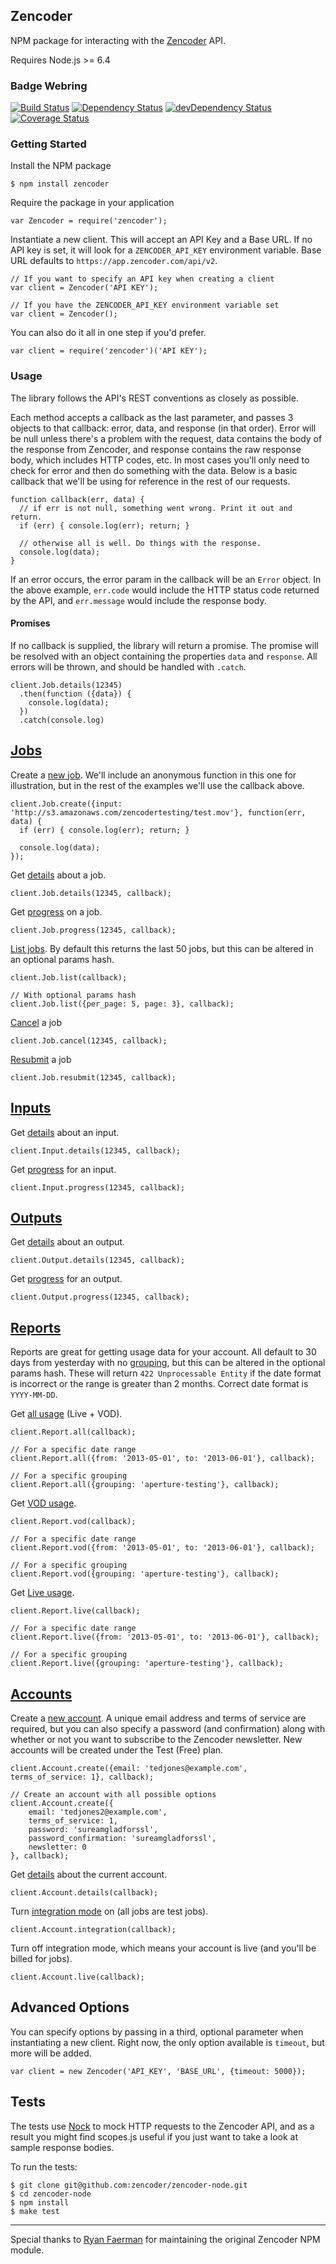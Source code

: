 Zencoder
----

NPM package for interacting with the [Zencoder](http://zencoder.com) API.

Requires Node.js >= 6.4

### Badge Webring

[![Build Status](https://travis-ci.org/zencoder/zencoder-node.png?branch=master)](https://travis-ci.org/zencoder/zencoder-node) [![Dependency Status](https://david-dm.org/zencoder/zencoder-node.png)](https://david-dm.org/zencoder/zencoder-node) [![devDependency Status](https://david-dm.org/zencoder/zencoder-node/dev-status.png)](https://david-dm.org/zencoder/zencoder-node#info=devDependencies) [![Coverage Status](https://coveralls.io/repos/zencoder/zencoder-node/badge.png?branch=master)](https://coveralls.io/r/zencoder/zencoder-node?branch=master)

### Getting Started

Install the NPM package

    $ npm install zencoder

Require the package in your application

    var Zencoder = require('zencoder');

Instantiate a new client. This will accept an API Key and a Base URL. If no API key is set, it will look for a `ZENCODER_API_KEY` environment variable. Base URL defaults to `https://app.zencoder.com/api/v2`.

    // If you want to specify an API key when creating a client
    var client = Zencoder('API KEY');

    // If you have the ZENCODER_API_KEY environment variable set
    var client = Zencoder();

You can also do it all in one step if you'd prefer.

    var client = require('zencoder')('API KEY');

### Usage

The library follows the API's REST conventions as closely as possible. 

Each method accepts a callback as the last parameter, and passes 3 objects to that callback: error, data, and response (in that order). Error will be null unless there's a problem with the request, data contains the body of the response from Zencoder, and response contains the raw response body, which includes HTTP codes, etc. In most cases you'll only need to check for error and then do something with the data. Below is a basic callback that we'll be using for reference in the rest of our requests.

    function callback(err, data) {
      // if err is not null, something went wrong. Print it out and return.
      if (err) { console.log(err); return; }

      // otherwise all is well. Do things with the response.
      console.log(data);
    }

If an error occurs, the error param in the callback will be an `Error` object. In the above example, `err.code` would include the HTTP status code returned by the API, and `err.message` would include the response body.

#### Promises
If no callback is supplied, the library will return a promise. The promise will be resolved with an object containing the properties `data` and `response`. All errors will be thrown, and should be handled with `.catch`.

    client.Job.details(12345)
      .then(function ({data}) {
        console.log(data);
      })
      .catch(console.log)

## [Jobs](https://app.zencoder.com/docs/api/jobs)

Create a [new job](https://app.zencoder.com/docs/api/jobs/create). We'll include an anonymous function in this one for illustration, but in the rest of the examples we'll use the callback above.

    client.Job.create({input: 'http://s3.amazonaws.com/zencodertesting/test.mov'}, function(err, data) {
      if (err) { console.log(err); return; }

      console.log(data);
    });

Get [details](https://app.zencoder.com/docs/api/jobs/show) about a job.

    client.Job.details(12345, callback);

Get [progress](https://app.zencoder.com/docs/api/jobs/progress) on a job.

    client.Job.progress(12345, callback);

[List jobs](https://app.zencoder.com/docs/api/jobs/list). By default this returns the last 50 jobs, but this can be altered in an optional params hash.

    client.Job.list(callback);

    // With optional params hash
    client.Job.list({per_page: 5, page: 3}, callback);

[Cancel](https://app.zencoder.com/docs/api/jobs/cancel) a job

    client.Job.cancel(12345, callback);

[Resubmit](https://app.zencoder.com/docs/api/jobs/resubmit) a job

    client.Job.resubmit(12345, callback);

## [Inputs](https://app.zencoder.com/docs/api/inputs)

Get [details](https://app.zencoder.com/docs/api/inputs/show) about an input.

    client.Input.details(12345, callback);

Get [progress](https://app.zencoder.com/docs/api/inputs/progress) for an input.

    client.Input.progress(12345, callback);

## [Outputs](https://app.zencoder.com/docs/api/outputs)

Get [details](https://app.zencoder.com/docs/api/outputs/show) about an output.

    client.Output.details(12345, callback);

Get [progress](https://app.zencoder.com/docs/api/outputs/progress) for an output.

    client.Output.progress(12345, callback);

## [Reports](https://app.zencoder.com/docs/api/reports)

Reports are great for getting usage data for your account. All default to 30 days from yesterday with no [grouping](https://app.zencoder.com/docs/api/encoding/job/grouping), but this can be altered in the optional params hash. These will return `422 Unprocessable Entity` if the date format is incorrect or the range is greater than 2 months. Correct date format is `YYYY-MM-DD`.

Get [all usage](https://app.zencoder.com/docs/api/reports/all) (Live + VOD).

    client.Report.all(callback);

    // For a specific date range
    client.Report.all({from: '2013-05-01', to: '2013-06-01'}, callback);

    // For a specific grouping
    client.Report.all({grouping: 'aperture-testing'}, callback);

Get [VOD usage](https://app.zencoder.com/docs/api/reports/vod).

    client.Report.vod(callback);

    // For a specific date range
    client.Report.vod({from: '2013-05-01', to: '2013-06-01'}, callback);

    // For a specific grouping
    client.Report.vod({grouping: 'aperture-testing'}, callback);

Get [Live usage](https://app.zencoder.com/docs/api/reports/live).

    client.Report.live(callback);

    // For a specific date range
    client.Report.live({from: '2013-05-01', to: '2013-06-01'}, callback);

    // For a specific grouping
    client.Report.live({grouping: 'aperture-testing'}, callback);

## [Accounts](https://app.zencoder.com/docs/api/accounts)

Create a [new account](https://app.zencoder.com/docs/api/accounts/create). A unique email address and terms of service are required, but you can also specify a password (and confirmation) along with whether or not you want to subscribe to the Zencoder newsletter. New accounts will be created under the Test (Free) plan.

	client.Account.create({email: 'tedjones@example.com', terms_of_service: 1}, callback);

	// Create an account with all possible options
	client.Account.create({
		email: 'tedjones2@example.com',
		terms_of_service: 1,
		password: 'sureamgladforssl',
		password_confirmation: 'sureamgladforssl',
		newsletter: 0
	}, callback);

Get [details](https://app.zencoder.com/docs/api/accounts/show) about the current account.

	client.Account.details(callback);

Turn [integration mode](https://app.zencoder.com/docs/api/accounts/integration) on (all jobs are test jobs).

    client.Account.integration(callback);

Turn off integration mode, which means your account is live (and you'll be billed for jobs).

	client.Account.live(callback);

## Advanced Options

You can specify options by passing in a third, optional parameter when instantiating a new client. Right now, the only option available is `timeout`, but more will be added.

    var client = new Zencoder('API_KEY', 'BASE_URL', {timeout: 5000});

## Tests

The tests use [Nock](https://github.com/flatiron/nock) to mock HTTP requests to the Zencoder API, and as a result you might find scopes.js useful if you just want to take a look at sample response bodies.

To run the tests:

	$ git clone git@github.com:zencoder/zencoder-node.git
	$ cd zencoder-node
	$ npm install
	$ make test

----

Special thanks to [Ryan Faerman](http://www.ryanfaerman.com/) for maintaining the original Zencoder NPM module.

